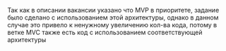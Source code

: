 Так как в описании вакансии указано что MVP в приоритете, задание было сделано с использованием этой архитектуры, однако в данном случае это привело к ненужному увеличению кол-ва кода, потому в ветке MVC также есть код с использованием соответствующей архитектуры
